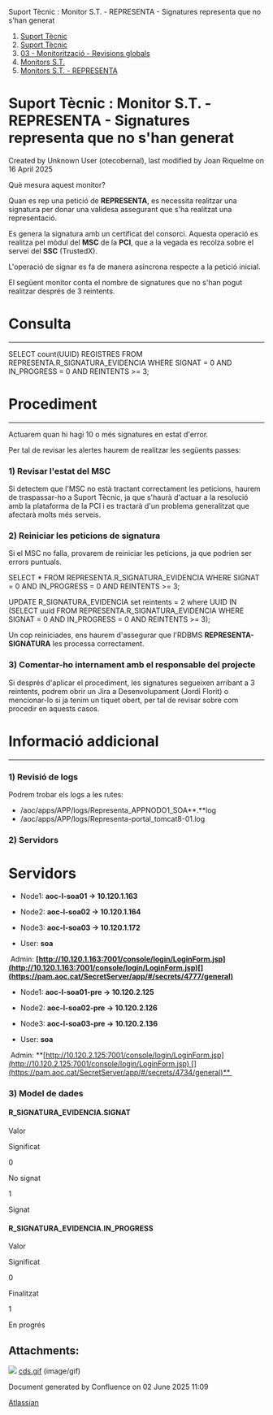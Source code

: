 Suport Tècnic : Monitor S.T. - REPRESENTA - Signatures representa que no s'han generat  

1.  [Suport Tècnic](index.md)
2.  [Suport Tècnic](13893782.md)
3.  [03 - Monitorització - Revisions globals](26313327.md)
4.  [Monitors S.T.](Monitors-S.T._41522177.md)
5.  [Monitors S.T. - REPRESENTA](Monitors-S.T.---REPRESENTA_128647237.md)

Suport Tècnic : Monitor S.T. - REPRESENTA - Signatures representa que no s'han generat
======================================================================================

Created by Unknown User (otecobernal), last modified by Joan Riquelme on 16 April 2025

Què mesura aquest monitor?

Quan es rep una petició de **REPRESENTA**, es necessita realitzar una signatura per donar una validesa assegurant que s'ha realitzat una representació.

Es genera la signatura amb un certificat del consorci. Aquesta operació es realitza pel mòdul del **MSC** de la **PCI**, que a la vegada es recolza sobre el servei del **SSC** (TrustedX).

L'operació de signar es fa de manera asíncrona respecte a la petició inicial.

El següent monitor conta el nombre de signatures que no s'han pogut realitzar després de 3 reintents.

  

**Consulta**
============

* * *

SELECT count(UUID) REGISTRES
  FROM REPRESENTA.R\_SIGNATURA\_EVIDENCIA
 WHERE SIGNAT = 0
   AND IN\_PROGRESS = 0
   AND REINTENTS >= 3;

**Procediment**
===============

* * *

Actuarem quan hi hagi 10 o més signatures en estat d'error.

Per tal de revisar les alertes haurem de realitzar les següents passes:

### 1) Revisar l'estat del MSC

Si detectem que l'MSC no està tractant correctament les peticions, haurem de traspassar-ho a Suport Tècnic, ja que s'haurà d'actuar a la resolució amb la plataforma de la PCI i es tractarà d'un problema generalitzat que afectarà molts més serveis.

### 2) Reiniciar les peticions de signatura

Si el MSC no falla, provarem de reiniciar les peticions, ja que podrien ser errors puntuals.

SELECT \*
  FROM REPRESENTA.R\_SIGNATURA\_EVIDENCIA
 WHERE SIGNAT = 0
   AND IN\_PROGRESS = 0
   AND REINTENTS >= 3;

UPDATE R\_SIGNATURA\_EVIDENCIA
   set reintents = 2
 where UUID IN (SELECT uuid
                  FROM REPRESENTA.R\_SIGNATURA\_EVIDENCIA
                 WHERE SIGNAT = 0
                   AND IN\_PROGRESS = 0
                   AND REINTENTS >= 3);

Un cop reiniciades, ens haurem d'assegurar que l'RDBMS **REPRESENTA-SIGNATURA** les processa correctament.

### 3) Comentar-ho internament amb el responsable del projecte

Si després d'aplicar el procediment, les signatures segueixen arribant a 3 reintents, podrem obrir un Jira a Desenvolupament (Jordi Florit) o mencionar-lo si ja tenim un tiquet obert, per tal de revisar sobre com procedir en aquests casos.

**Informació addicional**
=========================

* * *

### 1) Revisió de logs

Podrem trobar els logs a les rutes:

*   /aoc/apps/APP/logs/Representa\_APPNODO1\_SOA**.**log
*   /aoc/apps/APP/logs/Representa-portal\_tomcat8-01.log

### 2) Servidors

Servidors 
==========

*   Node1: **aoc-l-soa01 → 10.120.1.163 [](https://pam.aoc.cat/SecretServer/app/#/secrets/4785/general)** 
    
*   Node2: **aoc-l-soa02 → 10.120.1.164 [](https://pam.aoc.cat/SecretServer/app/#/secrets/4786/general)** 
*   Node3: **aoc-l-soa03 → 10.120.1.172 [](https://pam.aoc.cat/SecretServer/app/#/secrets/4787/general)** 
*   User: **soa**  
    

 Admin: **[http://10.120.1.163:7001/console/login/LoginForm.jsp](http://10.120.1.163:7001/console/login/LoginForm.jsp)[](https://pam.aoc.cat/SecretServer/app/#/secrets/4777/general)**

*   Node1: **aoc-l-soa01-pre → 10.120.2.125 [](https://pam.aoc.cat/SecretServer/app/#/secrets/4745/general)** 
    
*   Node2: **aoc-l-soa02-pre → 10.120.2.126 [](https://pam.aoc.cat/SecretServer/app/#/secrets/4744/general)** 
*   Node3: **aoc-l-soa03-pre → 10.120.2.136 [](https://pam.aoc.cat/SecretServer/app/#/secrets/4746/general)** 
*   User: **soa**

 Admin: **[http://10.120.2.125:7001/console/login/LoginForm.jsp](http://10.120.2.125:7001/console/login/LoginForm.jsp) [](https://pam.aoc.cat/SecretServer/app/#/secrets/4734/general)** 

  

  

### 3) Model de dades

#### R\_SIGNATURA\_EVIDENCIA.SIGNAT

Valor

Significat

0

No signat

1

Signat

#### R\_SIGNATURA\_EVIDENCIA.IN\_PROGRESS

Valor

Significat

0

Finalitzat

1

En progrés

Attachments:
------------

![](images/icons/bullet_blue.gif) [cds.gif](attachments/41522995/41522996.gif) (image/gif)  

Document generated by Confluence on 02 June 2025 11:09

[Atlassian](http://www.atlassian.com/)